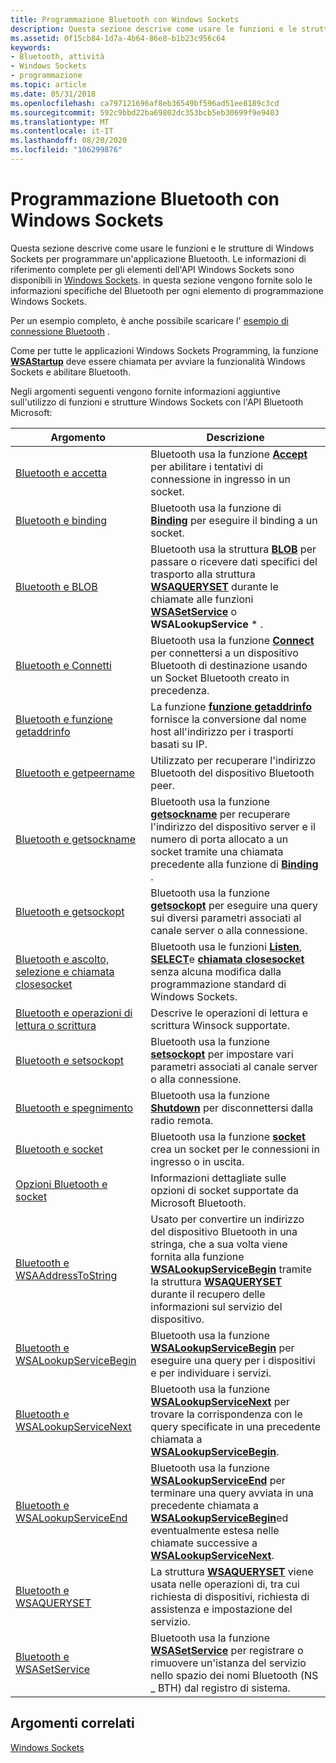 ```yaml
---
title: Programmazione Bluetooth con Windows Sockets
description: Questa sezione descrive come usare le funzioni e le strutture di Windows Sockets per programmare un'applicazione Bluetooth.
ms.assetid: 0f15cb84-1d7a-4b64-86e8-b1b23c956c64
keywords:
- Bluetooth, attività
- Windows Sockets
- programmazione
ms.topic: article
ms.date: 05/31/2018
ms.openlocfilehash: ca797121696af8eb36549bf596ad51ee8189c3cd
ms.sourcegitcommit: 592c9bbd22ba69802dc353bcb5eb30699f9e9403
ms.translationtype: MT
ms.contentlocale: it-IT
ms.lasthandoff: 08/20/2020
ms.locfileid: "106299876"
---
```

# <a name="bluetooth-programming-with-windows-sockets"></a>Programmazione Bluetooth con Windows Sockets

Questa sezione descrive come usare le funzioni e le strutture di Windows Sockets per programmare un'applicazione Bluetooth. Le informazioni di riferimento complete per gli elementi dell'API Windows Sockets sono disponibili in [Windows Sockets](/windows/desktop/WinSock/windows-sockets-start-page-2). in questa sezione vengono fornite solo le informazioni specifiche del Bluetooth per ogni elemento di programmazione Windows Sockets.

Per un esempio completo, è anche possibile scaricare l' [esempio di connessione Bluetooth](https://github.com/microsoftarchive/msdn-code-gallery-microsoft/tree/master/Official%20Windows%20Platform%20Sample/Bluetooth%20connection%20sample) .

Come per tutte le applicazioni Windows Sockets Programming, la funzione [**WSAStartup**](/windows/desktop/api/winsock/nf-winsock-wsastartup) deve essere chiamata per avviare la funzionalità Windows Sockets e abilitare Bluetooth.

Negli argomenti seguenti vengono fornite informazioni aggiuntive sull'utilizzo di funzioni e strutture Windows Sockets con l'API Bluetooth Microsoft:



| Argomento                                                                                            | Descrizione                                                                                                                                                                                                                                                                                                                |
|--------------------------------------------------------------------------------------------------|----------------------------------------------------------------------------------------------------------------------------------------------------------------------------------------------------------------------------------------------------------------------------------------------------------------------------|
| [Bluetooth e accetta](bluetooth-and-accept.md)                                                 | Bluetooth usa la funzione [**Accept**](/windows/desktop/api/winsock2/nf-winsock2-accept) per abilitare i tentativi di connessione in ingresso in un socket.<br/>                                                                                                                                                                                                  |
| [Bluetooth e binding](bluetooth-and-bind.md)                                                     | Bluetooth usa la funzione di [**Binding**](/windows/desktop/api/winsock/nf-winsock-bind) per eseguire il binding a un socket.<br/>                                                                                                                                                                                                                                     |
| [Bluetooth e BLOB](bluetooth-and-blob.md)                                                     | Bluetooth usa la struttura [**BLOB**](/windows/desktop/api/nspapi/ns-nspapi-blob) per passare o ricevere dati specifici del trasporto alla struttura [**WSAQUERYSET**](bluetooth-and-wsaqueryset-for-set-service.md) durante le chiamate alle funzioni [**WSASetService**](bluetooth-and-wsasetservice.md) o **WSALookupService** \* . <br/>             |
| [Bluetooth e Connetti](bluetooth-and-connect.md)                                               | Bluetooth usa la funzione [**Connect**](/windows/desktop/api/winsock2/nf-winsock2-connect) per connettersi a un dispositivo Bluetooth di destinazione usando un Socket Bluetooth creato in precedenza.<br/>                                                                                                                                                              |
| [Bluetooth e funzione getaddrinfo](bluetooth-and-getaddrinfo.md)                                       | La funzione [**funzione getaddrinfo**](/windows/desktop/api/ws2tcpip/nf-ws2tcpip-getaddrinfo) fornisce la conversione dal nome host all'indirizzo per i trasporti basati su IP.<br/>                                                                                                                                                                                   |
| [Bluetooth e getpeername](bluetooth-and-getpeername.md)                                       | Utilizzato per recuperare l'indirizzo Bluetooth del dispositivo Bluetooth peer.<br/>                                                                                                                                                                                                                                            |
| [Bluetooth e getsockname](bluetooth-and-getsockname.md)                                       | Bluetooth usa la funzione [**getsockname**](/windows/desktop/api/winsock/nf-winsock-getsockname) per recuperare l'indirizzo del dispositivo server e il numero di porta allocato a un socket tramite una chiamata precedente alla funzione di [**Binding**](/windows/desktop/api/winsock/nf-winsock-bind) .<br/>                                                                                            |
| [Bluetooth e getsockopt](bluetooth-and-getsockopt.md)                                         | Bluetooth usa la funzione [**getsockopt**](/windows/desktop/api/winsock/nf-winsock-getsockopt) per eseguire una query sui diversi parametri associati al canale server o alla connessione. <br/>                                                                                                                                                           |
| [Bluetooth e ascolto, selezione e chiamata closesocket](bluetooth-and-listen-select-and-closesocket.md) | Bluetooth usa le funzioni [**Listen**](/windows/desktop/api/winsock2/nf-winsock2-listen), [**SELECT**](/windows/desktop/api/winsock2/nf-winsock2-select)e [**chiamata closesocket**](/windows/desktop/api/winsock/nf-winsock-closesocket) senza alcuna modifica dalla programmazione standard di Windows Sockets.<br/>                                                                                                   |
| [Bluetooth e operazioni di lettura o scrittura](bluetooth-and-read-or-write-operations.md)             | Descrive le operazioni di lettura e scrittura Winsock supportate.<br/>                                                                                                                                                                                                                                                        |
| [Bluetooth e setsockopt](bluetooth-and-setsockopt.md)                                         | Bluetooth usa la funzione [**setsockopt**](/windows/desktop/api/winsock/nf-winsock-setsockopt) per impostare vari parametri associati al canale server o alla connessione.<br/>                                                                                                                                                              |
| [Bluetooth e spegnimento](bluetooth-and-shutdown.md)                                             | Bluetooth usa la funzione [**Shutdown**](/windows/desktop/api/winsock/nf-winsock-shutdown) per disconnettersi dalla radio remota.<br/>                                                                                                                                                                                                             |
| [Bluetooth e socket](bluetooth-and-socket.md)                                                 | Bluetooth usa la funzione [**socket**](/windows/desktop/api/winsock2/nf-winsock2-socket) crea un socket per le connessioni in ingresso o in uscita.<br/>                                                                                                                                                                                               |
| [Opzioni Bluetooth e socket](bluetooth-and-socket-options.md)                                 | Informazioni dettagliate sulle opzioni di socket supportate da Microsoft Bluetooth.<br/>                                                                                                                                                                                                                                                    |
| [Bluetooth e WSAAddressToString](bluetooth-and-wsaaddresstostring.md)                         | Usato per convertire un indirizzo del dispositivo Bluetooth in una stringa, che a sua volta viene fornita alla funzione [**WSALookupServiceBegin**](/windows/desktop/api/winsock2/nf-winsock2-wsalookupservicebegina) tramite la struttura [**WSAQUERYSET**](/windows/desktop/api/winsock2/ns-winsock2-wsaquerysetw) durante il recupero delle informazioni sul servizio del dispositivo.<br/>                                           |
| [Bluetooth e WSALookupServiceBegin](bluetooth-and-wsalookupservicebegin.md)                   | Bluetooth usa la funzione [**WSALookupServiceBegin**](/windows/desktop/api/winsock2/nf-winsock2-wsalookupservicebegina) per eseguire una query per i dispositivi e per individuare i servizi.<br/>                                                                                                                                                                         |
| [Bluetooth e WSALookupServiceNext](bluetooth-and-wsalookupservicenext.md)                     | Bluetooth usa la funzione [**WSALookupServiceNext**](/windows/desktop/api/winsock2/nf-winsock2-wsalookupservicenexta) per trovare la corrispondenza con le query specificate in una precedente chiamata a [**WSALookupServiceBegin**](/windows/desktop/api/winsock2/nf-winsock2-wsalookupservicebegina).<br/>                                                                                                           |
| [Bluetooth e WSALookupServiceEnd](bluetooth-and-wsalookupserviceend.md)                       | Bluetooth usa la funzione [**WSALookupServiceEnd**](/windows/desktop/api/winsock2/nf-winsock2-wsalookupserviceend) per terminare una query avviata in una precedente chiamata a [**WSALookupServiceBegin**](/windows/desktop/api/winsock2/nf-winsock2-wsalookupservicebegina)ed eventualmente estesa nelle chiamate successive a [**WSALookupServiceNext**](/windows/desktop/api/winsock2/nf-winsock2-wsalookupservicenexta).<br/> |
| [Bluetooth e WSAQUERYSET](bluetooth-and-wsaqueryset.md)                                       | La struttura [**WSAQUERYSET**](/windows/desktop/api/winsock2/ns-winsock2-wsaquerysetw) viene usata nelle operazioni di, tra cui richiesta di dispositivi, richiesta di assistenza e impostazione del servizio.<br/>                                                                                                                                                                |
| [Bluetooth e WSASetService](bluetooth-and-wsasetservice.md)                                   | Bluetooth usa la funzione [**WSASetService**](/windows/desktop/api/winsock2/nf-winsock2-wsasetservicea) per registrare o rimuovere un'istanza del servizio nello spazio dei nomi Bluetooth (NS \_ BTH) dal registro di sistema.<br/>                                                                                                                                   |



 

## <a name="related-topics"></a>Argomenti correlati

<dl> <dt>

[Windows Sockets](/windows/desktop/WinSock/windows-sockets-start-page-2)
</dt> </dl>

 

